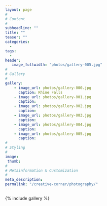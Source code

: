 ```yaml
---
layout: page
#
# Content
#
subheadline: ""
title: ""
teaser: ""
categories:
  -
tags:
  -
header:
   image_fullwidth: "photos/gallery-005.jpg"
#
# Gallery
#
gallery:
    - image_url: photos/gallery-000.jpg
      caption: Rhine Falls
    - image_url: photos/gallery-001.jpg
      caption: 
    - image_url: photos/gallery-002.jpg
      caption: 
    - image_url: photos/gallery-003.jpg
      caption: 
    - image_url: photos/gallery-004.jpg
      caption: 
    - image_url: photos/gallery-005.jpg
      caption: 
#
# Styling
#
image:
 thumb:
#
# Metainformation & Customization
#
meta_description:
permalink: "/creative-corner/photography/"
---
```


{% include gallery %}
